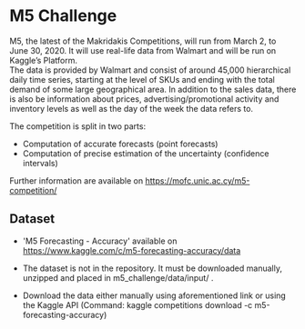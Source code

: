 # M5 Challenge
M5, the latest of the Makridakis  Competitions, will run from March 2, to June 30, 2020. It will use real-life data from Walmart and will be run on Kaggle’s Platform.  
The data is provided by Walmart and consist of around 45,000 hierarchical daily time series, starting at the level of SKUs and ending with the total demand of some large geographical area. 
In addition to the sales data, there is also be information about prices, advertising/promotional activity and inventory levels as well as the day of the week the data refers to.

The competition is split in two parts:
- Computation of accurate forecasts (point forecasts)
- Computation of precise estimation of the uncertainty (confidence intervals) 

Further information are available on https://mofc.unic.ac.cy/m5-competition/

## Dataset
- 'M5 Forecasting - Accuracy' available on https://www.kaggle.com/c/m5-forecasting-accuracy/data

- The dataset is not in the repository. It must be downloaded manually, unzipped and placed in m5_challenge/data/input/ .

- Download the data either manually using aforementioned link or using the Kaggle API (Command: kaggle competitions download -c m5-forecasting-accuracy)